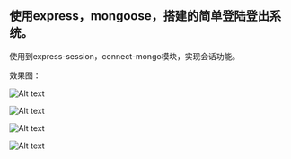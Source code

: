 ## 使用express，mongoose，搭建的简单登陆登出系统。

使用到express-session，connect-mongo模块，实现会话功能。

效果图：

![Alt text](http://i2.muimg.com/567571/51b552274d70d1b1.png)

![Alt text](http://i1.piimg.com/567571/34d68bd58fd678ae.png)

![Alt text](http://i1.piimg.com/567571/7ce90047235fcce3.png)

![Alt text](http://i4.buimg.com/567571/3d4d5756671d1160.png)
